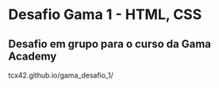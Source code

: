 # Desafio Gama 1 - HTML, CSS

## Desafio em grupo para o curso da Gama Academy

tcx42.github.io/gama_desafio_1/
